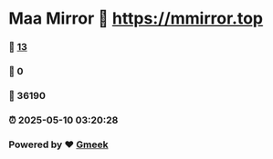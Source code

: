 # Maa Mirror :link: https://mmirror.top 
### :page_facing_up: [13](https://mmirror.top/tag.html) 
### :speech_balloon: 0 
### :hibiscus: 36190 
### :alarm_clock: 2025-05-10 03:20:28 
### Powered by :heart: [Gmeek](https://github.com/Meekdai/Gmeek)
